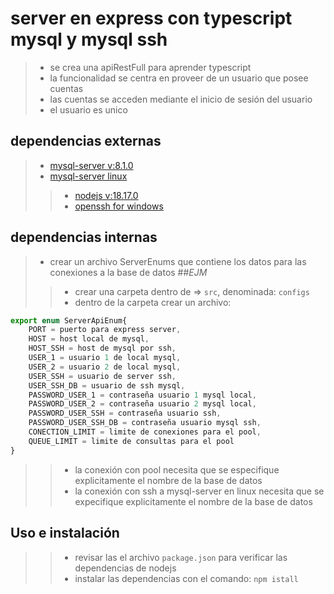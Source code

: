 # server en express con typescript mysql y mysql ssh

>- se crea una apiRestFull para aprender typescript
>- la funcionalidad se centra en proveer de un usuario que posee cuentas
>- las cuentas se acceden mediante el inicio de sesión del usuario
>- el usuario es unico

## dependencias externas
>- [mysql-server v:8.1.0](https://dev.mysql.com/downloads/mysql/)
>- [mysql-server linux](https://www.digitalocean.com/community/tutorials/how-to-install-mysql-on-ubuntu-20-04-es)
>>- [nodejs v:18.17.0](https://nodejs.org/es)
>>- [openssh for windows](https://learn.microsoft.com/en-us/windows-server/administration/openssh/openssh_overview)

## dependencias internas
>- crear un archivo ServerEnums que contiene los datos para las conexiones a la base de datos
##_EJM_
>>- crear una carpeta dentro de => `src`, denominada: `configs`
>>- dentro de la carpeta crear un archivo:
```js
export enum ServerApiEnum{
    PORT = puerto para express server,
    HOST = host local de mysql,
    HOST_SSH = host de mysql por ssh,
    USER_1 = usuario 1 de local mysql,
    USER_2 = usuario 2 de local mysql,
    USER_SSH = usuario de server ssh,
    USER_SSH_DB = usuario de ssh mysql,
    PASSWORD_USER_1 = contraseña usuario 1 mysql local,
    PASSWORD_USER_2 = contraseña usuario 2 mysql local,
    PASSWORD_USER_SSH = contraseña usuario ssh,
    PASSWORD_USER_SSH_DB = contraseña usuario mysql ssh,
    CONECTION_LIMIT = limite de conexiones para el pool,
    QUEUE_LIMIT = limite de consultas para el pool
}
```

>>- la conexión con pool necesita que se especifique explicitamente el nombre de la base de datos
>>- la conexión con ssh a mysql-server en linux necesita que se expecifique explicitamente el nombre de la base de datos

## Uso e instalación

>>- revisar las el archivo `package.json` para verificar las dependencias de nodejs
>>- instalar las dependencias con el comando: `npm istall`
